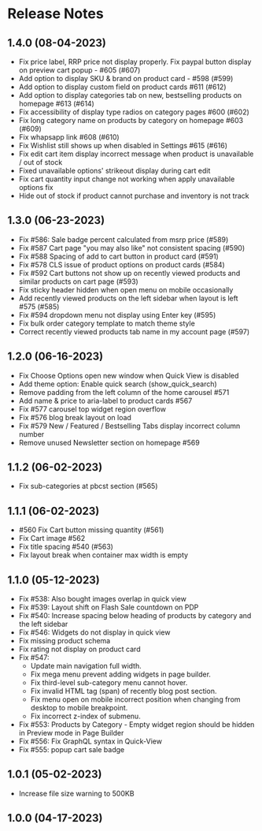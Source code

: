 # Release Notes

## 1.4.0 (08-04-2023)
- Fix price label, RRP price not display properly. Fix paypal button display on preview cart popup - #605 (#607)
- Add option to display SKU & brand on product card - #598 (#599)
- Add option to display custom field on product cards #611 (#612)
- Add option to display categories tab on new, bestselling products on homepage #613 (#614)
- Fix accessibility of display type radios on category pages #600 (#602)
- Fix long category name on products by category on homepage #603 (#609)
- Fix whapsapp link #608 (#610)
- Fix Wishlist still shows up when disabled in Settings #615 (#616)
- Fix edit cart item display incorrect message when product is unavailable / out of stock
- Fixed unavailable options' strikeout display during cart edit
- Fix cart quantity input change not working when apply unavailable options fix
- Hide out of stock if product cannot purchase and inventory is not track

## 1.3.0 (06-23-2023)
- Fix #586: Sale badge percent calculated from msrp price (#589)
- Fix #587 Cart page "you may also like" not consistent spacing (#590)
- Fix #588 Spacing of add to cart button in product card (#591)
- Fix #578 CLS issue of product options on product cards (#584)
- Fix #592 Cart buttons not show up on recently viewed products and similar products on cart page (#593)
- Fix sticky header hidden when open menu on mobile occasionally
- Add recently viewed products on the left sidebar when layout is left #575 (#585)
- Fix #594 dropdown menu not display using Enter key (#595)
- Fix bulk order category template to match theme style
- Correct recently viewed products tab name in my account page (#597)

## 1.2.0 (06-16-2023)
- Fix Choose Options open new window when Quick View is disabled
- Add theme option: Enable quick search (show_quick_search)
- Remove padding from the left column of the home carousel #571
- Add name & price to aria-label to product cards #567
- Fix #577 carousel top widget region overflow
- Fix #576 blog break layout on load
- Fix #579 New / Featured / Bestselling Tabs display incorrect column number
- Remove unused Newsletter section on homepage #569

## 1.1.2 (06-02-2023)
- Fix sub-categories at pbcst section (#565)

## 1.1.1 (06-02-2023)
- #560 Fix Cart button missing quantity (#561)
- Fix Cart image #562
- Fix title spacing #540 (#563)
- Fix layout break when container max width is empty

## 1.1.0 (05-12-2023)
- Fix #538: Also bought images overlap in quick view
- Fix #539: Layout shift on Flash Sale countdown on PDP
- Fix #540: Increase spacing below heading of products by category and the left sidebar
- Fix #546: Widgets do not display in quick view
- Fix missing product schema
- Fix rating not display on product card
- Fix #547:
  - Update main navigation full width.
  - Fix mega menu prevent adding widgets in page builder.
  - Fix third-level sub-category menu cannot hover.
  - Fix invalid HTML tag (span) of recently blog post section.
  - Fix menu open on mobile incorrect position when changing from desktop to mobile breakpoint.
  - Fix incorrect z-index of submenu.
- Fix #553: Products by Category - Empty widget region should be hidden in Preview mode in Page Builder
- Fix #556: Fix GraphQL syntax in Quick-View
- Fix #555: popup cart sale badge

## 1.0.1 (05-02-2023)
- Increase file size warning to 500KB

## 1.0.0 (04-17-2023)
